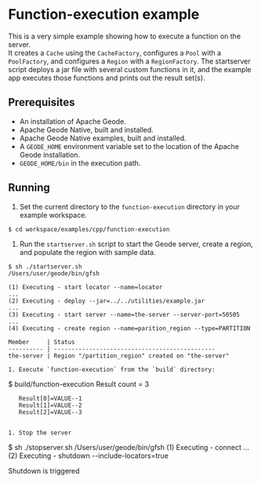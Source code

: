 # Function-execution example
This is a very simple example showing how to execute a function on the server.  
It creates a `Cache` using the `CacheFactory`, configures a `Pool` with a 
`PoolFactory`, and configures a `Region` with a `RegionFactory`.  The 
startserver script deploys a jar file with several custom functions in it, and 
the example app executes those functions and prints out the result set(s).

## Prerequisites
* An installation of Apache Geode.
* Apache Geode Native, built and installed.
* Apache Geode Native examples, built and installed.
* A `GEODE_HOME` environment variable set to the location of the Apache Geode installation.
* `GEODE_HOME/bin` in the execution path.

## Running
1. Set the current directory to the `function-execution` directory in your example workspace.

  ```
  $ cd workspace/examples/cpp/function-execution
  ```

1. Run the `startserver.sh` script to start the Geode server, create a region, and populate the region with sample data.

  ```
  $ sh ./startserver.sh
  /Users/user/geode/bin/gfsh

  (1) Executing - start locator --name=locator
  ...
  (2) Executing - deploy --jar=../../utilities/example.jar
  ...
  (3) Executing - start server --name=the-server --server-port=50505
  ...
  (4) Executing - create region --name=parition_region --type=PARTITION

  Member     | Status
  ---------- | ----------------------------------------------
  the-server | Region "/partition_region" created on "the-server"
  
1. Execute `function-execution` from the `build` directory:

  ```
  $ build/function-execution 
  Result count = 3

       Result[0]=VALUE--1
       Result[1]=VALUE--2
       Result[2]=VALUE--3
  ```

1. Stop the server

  ```
  $ sh ./stopserver.sh
  /Users/user/geode/bin/gfsh
  (1) Executing - connect
  ...
  (2) Executing - shutdown --include-locators=true

  Shutdown is triggered
  ```

